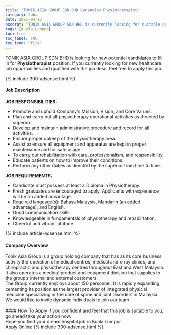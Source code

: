 ```yaml
---
title: "TONIK ASIA GROUP SDN BHD Vacancies Physiotherapist" 
category: Jobs 
date: 2021-04-13 
excerpt: "TONIK ASIA GROUP SDN BHD is currently looking for suitable person to fill in the Physiotherapist which positioned at Kuala Lumpur" 
tags: [Kuala Lumpur] 
toc: true 
toc_label: TOC 
toc_icon: "fire" 
--- 
```


<p>TONIK ASIA GROUP SDN BHD is looking for new potential candidates to fill in for <b>Physiotherapist</b> position. If you currently looking for new healthcare job opportunities and qualified with the job desc, feel free to apply this job.
</p>{% include 300-adsense.html %} 
<div><div><h4>Job Description</h4></div><div><div><span><div><div><strong>JOB RESPONSIBILITIES:</strong></div><ul><li>Promote and uphold Company's Mission, Vision, and Core Values.</li><li>Plan and carry out all physiotherapy operational activities as directed by superior.</li><li>Develop and maintain administrative procedure and record for all activities.</li><li>Ensure proper upkeep of the physiotherapy area.</li><li>Assist to ensure all equipment and apparatus are kept in proper maintenance and for safe usage.</li><li>To carry out rehabilitation with care, professionalism, and responsibility.</li><li>Educate patients on how to improve their conditions.</li><li>Perform any other duties as directed by the superior from time to time.</li></ul><div><strong>JOB REQUIREMENTS:</strong></div><ul><li>Candidate must possess at least a Diploma in Physiotherapy.</li><li>Fresh graduates are encouraged to apply.&#160;Applicants with experience will be an added advantage.</li><li>Required language(s): Bahasa Malaysia, Mandarin (an added advantage), and English.</li><li>Good communication skills.</li><li>Knowledgeable in fundamentals of physiotherapy and rehabilitation.</li><li>Cheerful and vibrant attitude.</li></ul></div></span></div></div></div> 
{% include article-adsense.html %} 
<div><div><h4>Company Overview</h4></div><div><div><span><div><div>
<div>
		Tonik Asia Group is a group holding company that has as its core business activity the operation of medical centres, medical and x-ray clinics, and chiropractic and physiotherapy centres throughout East and West Malaysia. It also operates a medical product and equipment division that supplies to the group&#8217;s internal and external customers.</div>
<div>
		The Group currently employs about 150 personnel. It is rapidly expanding, cementing its position as the largest provider of integrated physical medicine specializing in the care of spine and joint disorders in Malaysia. We would like to invite dynamic individuals to join our team<br>
		&#160;</div>
</div></div></span></div></div></div> 
#### How To Apply 
If you confident and feel that this job is suitable to you, go ahead take your action now. <br/> 
Hope you find your dream hospital job in Kuala Lumpur. <br/> 
<a href="https://www.jobstreet.com.my/en/job/physiotherapist-4516970?jobId=jobstreet-my-job-4516970" class="btn btn--warning" target="_blank" rel="nofollow noopenner">Apply Online</a> 
{% include 300-adsense.html %} 